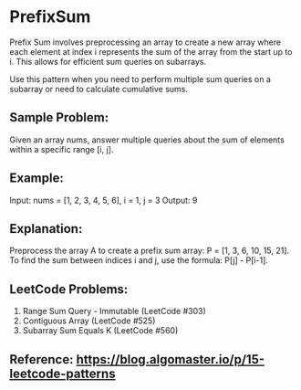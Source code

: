 

# PrefixSum
Prefix Sum involves preprocessing an array to create a new array where each element at index i 
represents the sum of the array from the start up to i. This allows for efficient sum queries on subarrays.

Use this pattern when you need to perform multiple sum queries on a subarray or need to calculate cumulative sums.

## Sample Problem:
Given an array nums, answer multiple queries about the sum of elements within a specific range [i, j].

## Example:
Input: nums = [1, 2, 3, 4, 5, 6], i = 1, j = 3
Output: 9

## Explanation:
Preprocess the array A to create a prefix sum array: P = [1, 3, 6, 10, 15, 21].
To find the sum between indices i and j, use the formula: P[j] - P[i-1].

## LeetCode Problems:
1. Range Sum Query - Immutable (LeetCode #303)
2. Contiguous Array (LeetCode #525)
3. Subarray Sum Equals K (LeetCode #560)

## Reference: https://blog.algomaster.io/p/15-leetcode-patterns